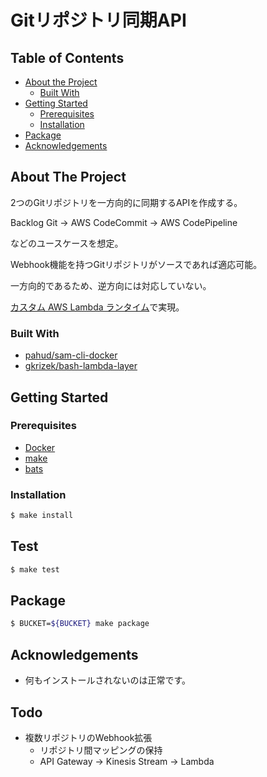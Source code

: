 # Gitリポジトリ同期API

## Table of Contents

* [About the Project](#about-the-project)
  * [Built With](#built-with)
* [Getting Started](#getting-started)
  * [Prerequisites](#prerequisites)
  * [Installation](#installation)
* [Package](#package)
* [Acknowledgements](#acknowledgements)


## About The Project

2つのGitリポジトリを一方向的に同期するAPIを作成する。

Backlog Git → AWS CodeCommit → AWS CodePipeline

などのユースケースを想定。

Webhook機能を持つGitリポジトリがソースであれば適応可能。

一方向的であるため、逆方向には対応していない。

[カスタム AWS Lambda ランタイム](https://docs.aws.amazon.com/ja_jp/lambda/latest/dg/runtimes-custom.html)で実現。

### Built With

* [pahud/sam-cli-docker](https://github.com/pahud/sam-cli-docker)
* [gkrizek/bash-lambda-layer](https://github.com/gkrizek/bash-lambda-layer)

## Getting Started

### Prerequisites

* [Docker](https://www.docker.com/)
* [make](https://www.tutorialspoint.com/unix_commands/make.htm)
* [bats](https://github.com/sstephenson/bats)

### Installation

```sh
$ make install
```

## Test

```sh
$ make test
```

## Package

```sh
$ BUCKET=${BUCKET} make package
```

## Acknowledgements

* 何もインストールされないのは正常です。

## Todo

* 複数リポジトリのWebhook拡張
  * リポジトリ間マッピングの保持
  * API Gateway → Kinesis Stream → Lambda